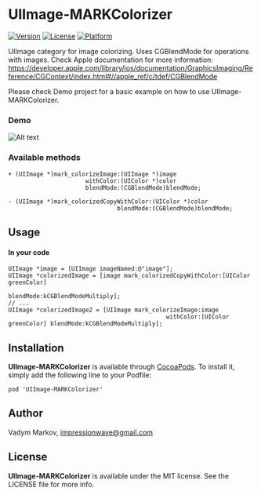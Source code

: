 # UIImage-MARKColorizer

[![Version](https://img.shields.io/cocoapods/v/UIImage-MARKColorizer.svg?style=flat)](http://cocoadocs.org/docsets/UIImage-MARKColorizer)
[![License](https://img.shields.io/cocoapods/l/UIImage-MARKColorizer.svg?style=flat)](http://cocoadocs.org/docsets/UIImage-MARKColorizer)
[![Platform](https://img.shields.io/cocoapods/p/UIImage-MARKColorizer.svg?style=flat)](http://cocoadocs.org/docsets/UIImage-MARKColorizer)

UIImage category for image colorizing. Uses CGBlendMode for operations with images. Check Apple documentation for more information:
https://developer.apple.com/library/ios/documentation/GraphicsImaging/Reference/CGContext/index.html#//apple_ref/c/tdef/CGBlendMode

Please check Demo project for a basic example on how to use UIImage-MARKColorizer.

### Demo
![Alt text](https://cloud.githubusercontent.com/assets/10529867/6666145/c7fd75b8-cbe1-11e4-88ef-3c1fc717e4f9.gif "Demo")

### Available methods
```objc
+ (UIImage *)mark_colorizeImage:(UIImage *)image
                      withColor:(UIColor *)color
                      blendMode:(CGBlendMode)blendMode;

- (UIImage *)mark_colorizedCopyWithColor:(UIColor *)color
                               blendMode:(CGBlendMode)blendMode;
```

## Usage

#### In your code
```objc
UIImage *image = [UIImage imageNamed:@"image"];
UIImage *colorizedImage = [image mark_colorizedCopyWithColor:[UIColor greenColor]
                                                   blendMode:kCGBlendModeMultiply];
// ...
UIImage *colorizedImage2 = [UIImage mark_colorizeImage:image
                                             withColor:[UIColor greenColor] blendMode:kCGBlendModeMultiply];

```

## Installation

**UIImage-MARKColorizer** is available through [CocoaPods](http://cocoapods.org). To install
it, simply add the following line to your Podfile:

`pod 'UIImage-MARKColorizer'`

## Author

Vadym Markov, impressionwave@gmail.com

## License

**UIImage-MARKColorizer** is available under the MIT license. See the LICENSE file for more info.

